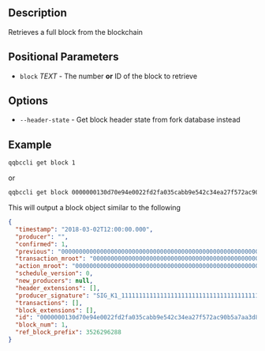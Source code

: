 ## Description
Retrieves a full block from the blockchain

## Positional Parameters
- `block` _TEXT_ - The number **or** ID of the block to retrieve
## Options
- `--header-state` - Get block header state from fork database instead
## Example


```sh
qqbccli get block 1
```
or
```sh
qqbccli get block 0000000130d70e94e0022fd2fa035cabb9e542c34ea27f572ac90b5a7aa3d891
```

This will output a block object similar to the following

```json
{
  "timestamp": "2018-03-02T12:00:00.000",
  "producer": "",
  "confirmed": 1,
  "previous": "0000000000000000000000000000000000000000000000000000000000000000",
  "transaction_mroot": "0000000000000000000000000000000000000000000000000000000000000000",
  "action_mroot": "0000000000000000000000000000000000000000000000000000000000000000",
  "schedule_version": 0,
  "new_producers": null,
  "header_extensions": [],
  "producer_signature": "SIG_K1_111111111111111111111111111111111111111111111111111111111111111116uk5ne",
  "transactions": [],
  "block_extensions": [],
  "id": "0000000130d70e94e0022fd2fa035cabb9e542c34ea27f572ac90b5a7aa3d891",
  "block_num": 1,
  "ref_block_prefix": 3526296288
}
```
